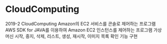 # CloudComputing
2019-2 CloudComputing
Amazon의 EC2 서비스를 콘솔로 제어하는 프로그램
AWS SDK for JAVA를 이용하여 Amazon EC2 인스턴스를 제어하는 프로그램
가상머신 시작, 중지, 삭제, 리스트, 생성, 재시작, 이미지 목록 확인 기능 구현
